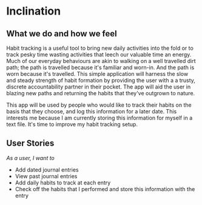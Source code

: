 # Inclination

## What we do and how we feel

Habit tracking is a useful tool to bring new daily activities into the fold or to track pesky time wasting activities 
that leech our valuable time an energy. Much of our everyday behaviours are akin to walking on a well travelled dirt 
path; the path is travelled because it's  familiar and worn-in. And the path is worn because it's travelled. This simple 
application will harness the slow and steady strength of habit formation by providing the user with a a trusty,
 discrete accountability partner in their pocket. The app will aid the user in blazing new paths and returning the
 habits that they've outgrown to nature.

This app will be used by people who would like to track their habits on the basis that they choose, 
and log this information for a later date. This interests me because I am currently storing this information for myself
in a text file. It's time to improve my habit tracking setup. 

## User Stories 
*As a user, I want to* 
 - Add dated journal entries
 - View past journal entries
 - Add daily habits to track at each entry
 - Check off the habits that I performed and store this information with the entry
